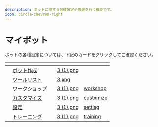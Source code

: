 ```yaml
---
description: ボットに関する各種設定や管理を行う機能です。
icon: circle-chevron-right
---
```


# マイボット

ボットの各種設定については、下記のカードをクリックしてご確認ください。

<table data-view="cards"><thead><tr><th></th><th></th><th></th><th data-hidden data-card-cover data-type="files"></th><th data-hidden data-card-target data-type="content-ref"></th></tr></thead><tbody><tr><td></td><td><a href="bot-creation/">ボット作成</a></td><td></td><td><a href="../../.gitbook/assets/3 (1).png">3 (1).png</a></td><td></td></tr><tr><td></td><td><a href="tool-list.md">ツールリスト</a></td><td></td><td><a href="../../.gitbook/assets/3.png">3.png</a></td><td></td></tr><tr><td></td><td><a href="workshop/">ワークショップ</a></td><td></td><td><a href="../../.gitbook/assets/3 (1).png">3 (1).png</a></td><td><a href="workshop/">workshop</a></td></tr><tr><td></td><td><a href="customize/">カスタマイズ</a></td><td></td><td><a href="../../.gitbook/assets/3 (1).png">3 (1).png</a></td><td><a href="customize/">customize</a></td></tr><tr><td></td><td><a href="setting/">設定</a></td><td></td><td><a href="../../.gitbook/assets/3 (1).png">3 (1).png</a></td><td><a href="setting/">setting</a></td></tr><tr><td></td><td><a href="training/">トレーニング</a></td><td></td><td><a href="../../.gitbook/assets/3 (1).png">3 (1).png</a></td><td><a href="training/">training</a></td></tr></tbody></table>

